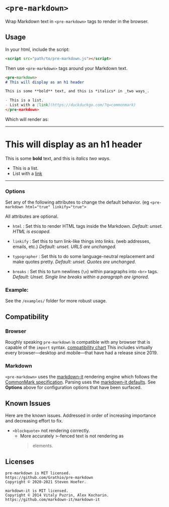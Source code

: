 # `<pre-markdown>`

Wrap Markdown text in `<pre-markdown>` tags to render in the browser.

## Usage

In your html, include the script:

```html
<script src="path/to/pre-markdown.js"></script>
```

Then use `<pre-markdown>` tags around your Markdown text.

```markdown
<pre-markdown>
# This will display as an h1 header

This is some **bold** text, and this is *italics* in _two ways_.

- This is a list.
- List with a [link](https://duckduckgo.com/?q=commonmark)
</pre-markdown>
```

Which will render as:

---
# This will display as an h1 header

This is some **bold** text, and this is *italics* _two ways_.

- This is a list.
- List with a [link](https://duckduckgo.com/?q=commonmark)
---


### Options

Set any of the following attributes to change the default behavior. (eg `<pre-markdown html="true" linkify="true">`

All attributes are optional.

- `html` : Set this to render HTML tags inside the Markdown. *Default: unset. HTML is escaped.*

- `linkify` : Set this to turn link-like things into links. (web addresses, emails, etc.) *Default: unset. URLS are unchanged.*

- `typographer` : Set this to do some language-neutral replacement and make quotes pretty. *Default: unset. Quotes are unchanged.*

- `breaks` : Set this to turn newlines (`\n`) within paragraphs into `<br>` tags. *Default: Unset. Single line breaks within a paragraph are ignored.*

  

### Example:

See the `/examples/` folder for more robust usage.


## Compatibility

### Browser

Roughly speaking `pre-markdown` is compatible with any browser that is capable of the `import` syntax. [compatibility chart](https://caniuse.com/es6-module-dynamic-import) This includes virtually every browser—desktop and mobile—that have had a release since 2019.

### Markdown

`<pre-markdown>` uses the [markdown-it](https://github.com/markdown-it/markdown-it) rendering engine which follows the [CommonMark specification](https://spec.commonmark.org/). Parsing uses the [markdown-it defaults](https://markdown-it.github.io/markdown-it/). See **Options** above for configuration options that have been surfaced.

## Known Issues

Here are the known issues. Addressed in order of increasing importance and decreasing effort to fix.

- `<blockquote>` not rendering correctly.
  - More accurately >-fenced text is not rendering as <blockquote> elements. 

## Licenses

```
pre-markdown is MIT licensed.
https://github.com/Grathio/pre-markdown
Copyright © 2020-2021 Steven Hoefer.
```

```
markdown-it is MIT licensed.
Copyright © 2014 Vitaly Puzrin, Alex Kocharin.
https://github.com/markdown-it/markdown-it
```
